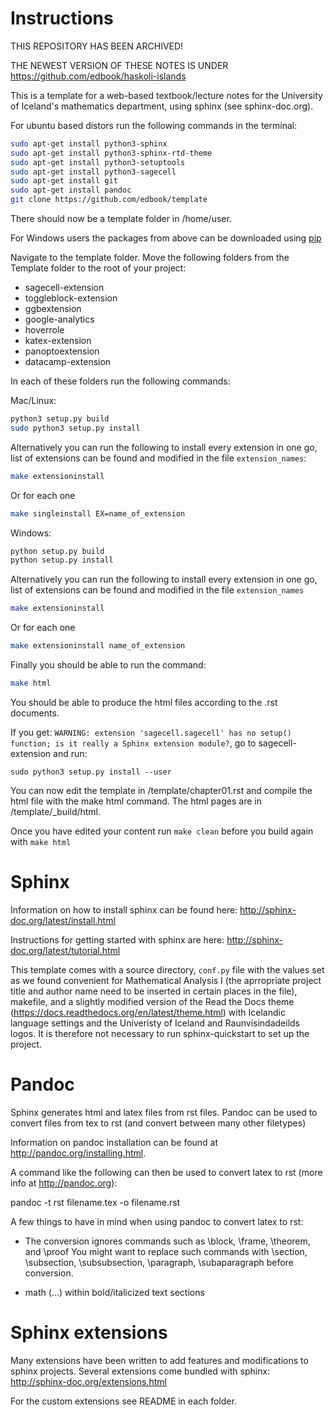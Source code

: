 # Instructions

THIS REPOSITORY HAS BEEN ARCHIVED!

THE NEWEST VERSION OF THESE NOTES IS UNDER https://github.com/edbook/haskoli-islands 

This is a template for a web-based textbook/lecture notes for the University of Iceland's mathematics department, using sphinx (see sphinx-doc.org).

For ubuntu based distors run the following commands in the terminal:

```bash
sudo apt-get install python3-sphinx
sudo apt-get install python3-sphinx-rtd-theme
sudo apt-get install python3-setuptools
sudo apt-get install python3-sagecell
sudo apt-get install git
sudo apt-get install pandoc
git clone https://github.com/edbook/template
```
There should now be a template folder in /home/user.

For Windows users the packages from above can be downloaded using [pip](https://pypi.org/project/pip/)

Navigate to the template folder.
Move the following folders from the Template folder to the root of your project: 

* sagecell-extension
* toggleblock-extension
* ggbextension
* google-analytics
* hoverrole
* katex-extension
* panoptoextension
* datacamp-extension

In each of these folders run the following commands:

Mac/Linux: 
```bash
python3 setup.py build
sudo python3 setup.py install
```

Alternatively you can run the following to install every extension in one go, list of extensions can be found and modified in the file `extension_names`:
```bash
make extensioninstall
```

Or for each one
```bash
make singleinstall EX=name_of_extension
```

Windows:
```bash
python setup.py build
python setup.py install
```

Alternatively you can run the following to install every extension in one go, list of extensions can be found and modified in the file `extension_names`
```bash
make extensioninstall
```

Or for each one
```bash
make extensioninstall name_of_extension
```

Finally you should be able to run the command:
```bash
make html
```
You should be able to produce the html files according to the .rst documents.

If you get: `WARNING: extension 'sagecell.sagecell' has no setup() function; is it really a Sphinx extension module?`, go to sagecell-extension and run: 
```
sudo python3 setup.py install --user
```

You can now edit the template in /template/chapter01.rst and compile the html file with the make html command. The html pages are in /template/_build/html.

Once you have edited your content run `make clean` before you build again with `make html`

Sphinx
======
Information on how to install sphinx can be found here: http://sphinx-doc.org/latest/install.html

Instructions for getting started with sphinx are here: http://sphinx-doc.org/latest/tutorial.html

This template comes with a source directory, `conf.py` file with the values set as we found convenient for Mathematical Analysis I (the aprropriate project title and author name need to be inserted in certain places in the file), makefile, and a slightly modified version of the Read the Docs theme (https://docs.readthedocs.org/en/latest/theme.html) with Icelandic language settings and the Univeristy of Iceland and Raunvísindadeilds logos. It is therefore not necessary to run sphinx-quickstart to set up the project.


Pandoc
======
Sphinx generates html and latex files from rst files.
Pandoc can be used to convert files from tex to rst (and convert between many other filetypes) 

Information on pandoc installation can be found at http://pandoc.org/installing.html.

A command like the following can then be used to convert latex to rst (more info at http://pandoc.org):

pandoc -t rst filename.tex -o filename.rst

A few things to have in mind when using pandoc to convert latex to rst:

-   The conversion ignores commands such as \block, \frame, \theorem, and \proof
    You might want to replace such commands with \section, \subsection, \subsubsection, \paragraph, \subaparagraph before conversion.

-   math ($...$) within bold/italicized text sections


Sphinx extensions
=================
Many extensions have been written to add features and modifications to sphinx projects. 
Several extensions come bundled with sphinx: http://sphinx-doc.org/extensions.html

For the custom extensions see README in each folder.

